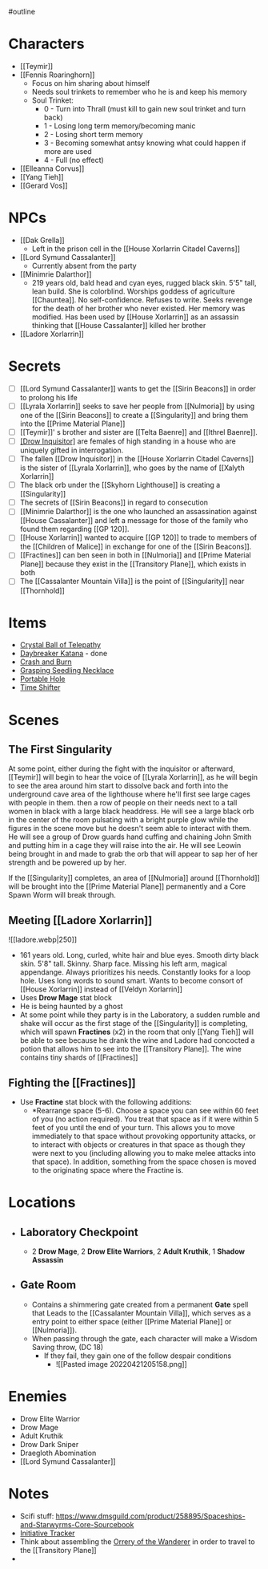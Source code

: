 #outline
# Characters
- [[Teymir]]
- [[Fennis Roaringhorn]]
	- Focus on him sharing about himself
	- Needs soul trinkets to remember who he is and keep his memory
	- Soul Trinket:
		- 0 - Turn into Thrall (must kill to gain new soul trinket and turn back)
		- 1 - Losing long term memory/becoming manic
		- 2 - Losing short term memory
		- 3 - Becoming somewhat antsy knowing what could happen if more are used
		- 4 - Full (no effect)
- [[Elleanna Corvus]]
- [[Yang Tieh]]
- [[Gerard Vos]]

# NPCs
- [[Dak Grella]]
	- Left in the prison cell in the [[House Xorlarrin Citadel Caverns]]
- [[Lord Symund Cassalanter]]
	- Currently absent from the party
- [[Minimrie Dalarthor]]
	- 219 years old, bald head and cyan eyes, rugged black skin. 5'5" tall, lean build. She is colorblind. Worships goddess of agriculture [[Chauntea]]. No self-confidence. Refuses to write. Seeks revenge for the death of her brother who never existed. Her memory was modified. Has been used by [[House Xorlarrin]] as an assassin thinking that [[House Cassalanter]] killed her brother
- [[Ladore Xorlarrin]]

# Secrets 
- [ ] [[Lord Symund Cassalanter]] wants to get the [[Sirin Beacons]] in order to prolong his life
- [ ] [[Lyrala Xorlarrin]] seeks to save her people from [[Nulmoria]] by using one of the [[Sirin Beacons]] to create a [[Singularity]] and bring them into the [[Prime Material Plane]]
- [ ] [[Teymir]]' s brother and sister are [[Telta Baenre]] and [[Ithrel Baenre]].
- [ ] [[Drow Inquisitor]](s) are females of high standing in a house who are uniquely gifted in interrogation.
- [ ] The fallen [[Drow Inquisitor]] in the [[House Xorlarrin Citadel Caverns]] is the sister of [[Lyrala Xorlarrin]], who goes by the name of [[Xalyth Xorlarrin]]
- [ ] The black orb under the [[Skyhorn Lighthouse]] is creating a [[Singularity]]
- [ ] The secrets of [[Sirin Beacons]] in regard to consecution
- [ ] [[Minimrie Dalarthor]] is the one who launched an assassination against [[House Cassalanter]] and left a message for those of the family who found them regarding [[GP 120]]. 
- [ ] [[House Xorlarrin]] wanted to acquire  [[GP 120]] to trade to members of the [[Children of Malice]] in exchange for one of the [[Sirin Beacons]]. 
- [ ] [[Fractines]] can ben seen in both in [[Nulmoria]] and [[Prime Material Plane]] because they exist in the [[Transitory Plane]], which exists in both
- [ ] The [[Cassalanter Mountain Villa]] is the point of [[Singularity]] near [[Thornhold]]

# Items
- [Crystal Ball of Telepathy](https://www.dndbeyond.com/magic-items/4863-crystal-ball-of-telepathy)
- [Daybreaker Katana](https://www.dndbeyond.com/magic-items/4850072-daybreaker-katana) - done
- [Crash and Burn](https://www.dndbeyond.com/magic-items/4850099-crash-and-burn)
- [Grasping Seedling Necklace](https://www.dndbeyond.com/magic-items/4850127-grasping-seedling-necklace)
- [Portable Hole](https://www.dndbeyond.com/magic-items/4699-portable-hole)
- [Time Shifter](https://www.dndbeyond.com/magic-items/4882067-time-shifter)

# Scenes
## The First Singularity
At some point, either during the fight with the inquisitor or afterward, [[Teymir]] will begin to hear the voice of [[Lyrala Xorlarrin]], as he will begin to see the area around him start to dissolve back and forth into the underground cave area of the lighthouse where he'll first see large cages with people in them. then a row of people on their needs next to a tall women in black with a large black headdress. He will see a large black orb in the center of the room pulsating with a bright purple glow while the figures in the scene move but he doesn't seem able to interact with them. He will see a group of Drow guards hand cuffing and chaining John Smith and putting him in a cage they will raise into the air. He will see Leowin being brought in and made to grab the orb that will appear to sap her of her strength and be powered up by her.

If the [[Singularity]] completes, an area of [[Nulmoria]] around [[Thornhold]] will be brought into the [[Prime Material Plane]] permanently and a Core Spawn Worm will break through.

## Meeting [[Ladore Xorlarrin]]

![[ladore.webp|250]]
- 161 years old. Long, curled, white hair and blue eyes. Smooth dirty black skin. 5'8" tall. Skinny. Sharp face. Missing his left arm, magical appendange. Always prioritizes his needs. Constantly looks for a loop hole. Uses long words to sound smart. Wants to become consort of [[House Xorlarrin]] instead of [[Veldyn Xorlarrin]]
- Uses **Drow Mage** stat block
- He is being haunted by a ghost
- At some point while they party is in the Laboratory, a sudden rumble and shake will occur as the first stage of the [[Singularity]] is completing, which will spawn **Fractines** (x2) in the room that only [[Yang Tieh]] will be able to see because he drank the wine and Ladore had concocted a potion that allows him to see into the [[Transitory Plane]]. The wine contains tiny shards of [[Fractines]]

## Fighting the [[Fractines]]
- Use **Fractine** stat block with the following additions:
	- *Rearrange space (5-6). Choose a space you can see within 60 feet of you (no action required). You treat that space as if it were within 5 feet of you until the end of your turn. This allows you to move immediately to that space without provoking opportunity attacks, or to interact with objects or creatures in that space as though they were next to you (including allowing you to make melee attacks into that space). In addition, something from the space chosen is moved to the originating space where the Fractine is.

# Locations
- ## Laboratory Checkpoint
	- 2 **Drow Mage**, 2 **Drow Elite Warriors**, 2 **Adult Kruthik**, 1 **Shadow Assassin**

- ## Gate Room
	- Contains a shimmering gate created from a permanent **Gate** spell that Leads to the [[Cassalanter Mountain Villa]], which serves as a entry point to either space (either [[Prime Material Plane]] or [[Nulmoria]]).
	- When passing through the gate, each character will make a Wisdom Saving throw, (DC 18)
		- If they fail, they gain one of the follow despair conditions
			- ![[Pasted image 20220421205158.png]]

# Enemies
- Drow Elite Warrior
- Drow Mage
- Adult Kruthik
- Drow Dark Sniper
- Draegloth Abomination
- [[Lord Symund Cassalanter]]

# Notes
- Scifi stuff: https://www.dmsguild.com/product/258895/Spaceships-and-Starwyrms-Core-Sourcebook
- [Initiative Tracker](https://www.improved-initiative.com/)
- Think about assembling the [Orrery of the Wanderer](https://www.dndbeyond.com/magic-items/705876-orrery-of-the-wanderer) in order to travel to the [[Transitory Plane]]
- 





